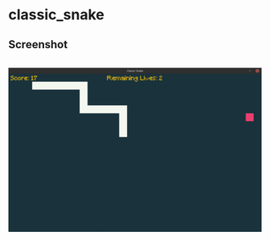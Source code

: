 # classic_snake

## Screenshot
<p align="left">
    <br>
    <img src="screenshot.png" alt="Game screenshot">
</p>